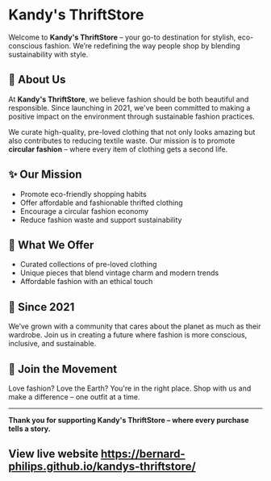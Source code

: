 # Kandy's ThriftStore

Welcome to **Kandy's ThriftStore** – your go-to destination for stylish, eco-conscious fashion. We’re redefining the way people shop by blending sustainability with style.

## 🌱 About Us

At **Kandy's ThriftStore**, we believe fashion should be both beautiful and responsible. Since launching in 2021, we've been committed to making a positive impact on the environment through sustainable fashion practices.

We curate high-quality, pre-loved clothing that not only looks amazing but also contributes to reducing textile waste. Our mission is to promote **circular fashion** – where every item of clothing gets a second life.

## ✨ Our Mission

- Promote eco-friendly shopping habits
- Offer affordable and fashionable thrifted clothing
- Encourage a circular fashion economy
- Reduce fashion waste and support sustainability

## 👕 What We Offer

- Curated collections of pre-loved clothing
- Unique pieces that blend vintage charm and modern trends
- Affordable fashion with an ethical touch

## 📆 Since 2021

We’ve grown with a community that cares about the planet as much as their wardrobe. Join us in creating a future where fashion is more conscious, inclusive, and sustainable.

## 🤝 Join the Movement

Love fashion? Love the Earth? You're in the right place. Shop with us and make a difference – one outfit at a time.

---

**Thank you for supporting Kandy's ThriftStore – where every purchase tells a story.**

## View live website https://bernard-philips.github.io/kandys-thriftstore/

